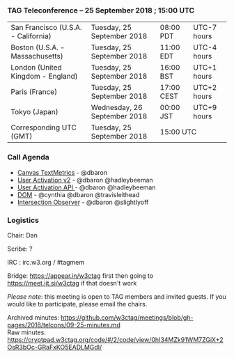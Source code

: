 ### TAG Teleconference – 25 September 2018 ; 15:00 UTC

<table>
<tr><td> San Francisco (U.S.A. - California) <td> Tuesday, 25 September 2018 <td> 08:00 PDT <td> UTC-7 hours
<tr><td> Boston (U.S.A. - Massachusetts) <td> Tuesday, 25 September 2018 <td> 11:00 EDT <td> UTC-4 hours
<tr><td> London (United Kingdom - England) <td> Tuesday, 25 September 2018 <td> 16:00 BST <td> UTC+1 hours
<tr><td> Paris (France) <td> Tuesday, 25 September 2018 <td> 17:00 CEST <td> UTC+2 hours
<tr><td> Tokyo (Japan) <td> Wednesday, 26 September 2018 <td> 00:00 JST <td> UTC+9 hours
<tr><td> Corresponding UTC (GMT) <td> Tuesday, 25 September 2018 <td colspan=2> 15:00 UTC
</table>


### Call Agenda

* [Canvas TextMetrics](https://github.com/w3ctag/design-reviews/issues/302) - @dbaron
* [User Activation v2](https://github.com/w3ctag/design-reviews/issues/295) - @dbaron @hadleybeeman
* [User Activation API ](https://github.com/w3ctag/design-reviews/issues/300) - @dbaron @hadleybeeman
* [DOM](https://github.com/w3ctag/design-reviews/issues/229) - @cynthia @dbaron @travisleithead
* [Intersection Observer](https://github.com/w3ctag/design-reviews/issues/197) - @dbaron @slightlyoff

### Logistics

Chair: Dan

Scribe: ?

IRC : irc.w3.org / #tagmem

Bridge: https://appear.in/w3ctag first then going to https://meet.jit.si/w3ctag if that doesn't work

*Please note*: this meeting is open to TAG members and invited guests. If you would like to participate, please email the chairs.

Archived minutes: https://github.com/w3ctag/meetings/blob/gh-pages/2018/telcons/09-25-minutes.md  
Raw minutes: https://cryptpad.w3ctag.org/code/#/2/code/view/0hI34MZk91WM7ZGiX+2OsR3bOc-GRaFxKO5EADLMGdI/
